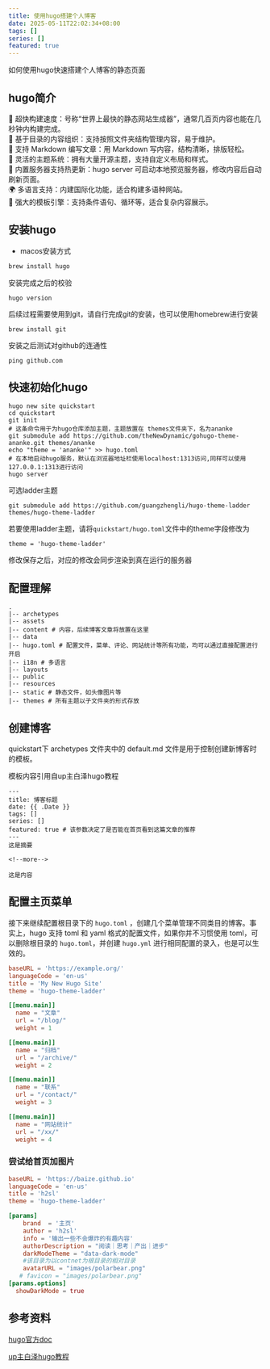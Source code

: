 ```yaml
---
title: 使用hugo搭建个人博客
date: 2025-05-11T22:02:34+08:00
tags: []
series: []
featured: true
---
```

如何使用hugo快速搭建个人博客的静态页面

<!--more-->

## hugo简介

🚀 超快构建速度：号称“世界上最快的静态网站生成器”，通常几百页内容也能在几秒钟内构建完成。  
📁 基于目录的内容组织：支持按照文件夹结构管理内容，易于维护。  
🧩 支持 Markdown 编写文章：用 Markdown 写内容，结构清晰，排版轻松。  
🎨 灵活的主题系统：拥有大量开源主题，支持自定义布局和样式。  
🔄 内置服务器支持热更新：hugo server 可启动本地预览服务器，修改内容后自动刷新页面。  
🌍 多语言支持：内建国际化功能，适合构建多语种网站。  
🧠 强大的模板引擎：支持条件语句、循环等，适合复杂内容展示。  
## 安装hugo
- macos安装方式
```bash
brew install hugo
```

安装完成之后的校验
```shell
hugo version
```
后续过程需要使用到git，请自行完成git的安装，也可以使用homebrew进行安装

```shell
brew install git
```
安装之后测试对github的连通性

```shell
ping github.com
```


## 快速初始化hugo

```shell
hugo new site quickstart
cd quickstart
git init
# 这条命令用于为hugo仓库添加主题，主题放置在 themes文件夹下，名为ananke
git submodule add https://github.com/theNewDynamic/gohugo-theme-ananke.git themes/ananke
echo "theme = 'ananke'" >> hugo.toml
# 在本地启动hugo服务，默认在浏览器地址栏使用localhost:1313访问,同样可以使用127.0.0.1:1313进行访问
hugo server
```
可选ladder主题
```shell
git submodule add https://github.com/guangzhengli/hugo-theme-ladder themes/hugo-theme-ladder
```
若要使用ladder主题，请将`quickstart/hugo.toml`文件中的theme字段修改为
```shell
theme = 'hugo-theme-ladder'
```
修改保存之后，对应的修改会同步渲染到真在运行的服务器


## 配置理解

```shell
.
|-- archetypes
|-- assets
|-- content # 内容，后续博客文章将放置在这里
|-- data
|-- hugo.toml # 配置文件，菜单、评论、网站统计等所有功能，均可以通过直接配置进行开启
|-- i18n # 多语言
|-- layouts
|-- public
|-- resources
|-- static # 静态文件，如头像图片等
|-- themes # 所有主题以子文件夹的形式存放
```

## 创建博客
quickstart下 archetypes 文件夹中的 default.md 文件是用于控制创建新博客时的模板。

模板内容引用自up主白泽hugo教程
```shell
---
title: 博客标题
date: {{ .Date }}
tags: []
series: []
featured: true # 该参数决定了是否能在首页看到这篇文章的推荐
---
这是摘要

<!--more-->

这是内容

```
## 配置主页菜单

接下来继续配置根目录下的 `hugo.toml` ，创建几个菜单管理不同类目的博客。事实上，hugo 支持 toml 和 yaml 格式的配置文件，如果你并不习惯使用 toml，可以删除根目录的 `hugo.toml`，并创建 `hugo.yml` 进行相同配置的录入，也是可以生效的。
```toml
baseURL = 'https://example.org/'
languageCode = 'en-us'
title = 'My New Hugo Site'
theme = 'hugo-theme-ladder'

[[menu.main]]
  name = "文章"
  url = "/blog/"
  weight = 1

[[menu.main]]
  name = "归档"
  url = "/archive/"
  weight = 2

[[menu.main]]
  name = "联系"
  url = "/contact/"
  weight = 3

[[menu.main]]
  name = "网站统计"
  url = "/xx/"
  weight = 4
```
### 尝试给首页加图片

```toml
baseURL = 'https://baize.github.io'
languageCode = 'en-us'
title = 'h2sl'
theme = 'hugo-theme-ladder'

[params]
    brand  = '主页'
    author = 'h2sl'
    info = '输出一些不会爆炸的有趣内容'
    authorDescription = "阅读｜思考｜产出｜进步"
    darkModeTheme = "data-dark-mode"
    #该目录为以contnet为根目录的相对目录
    avatarURL = "images/polarbear.png" 
   # favicon = "images/polarbear.png"
[params.options]
  showDarkMode = true
```


## 参考资料
[hugo官方doc](https://gohugo.io/getting-started/quick-start/)

[up主白泽hugo教程](https://baize.wiki/blog/how-to-build-blog/#ladder-主题)

